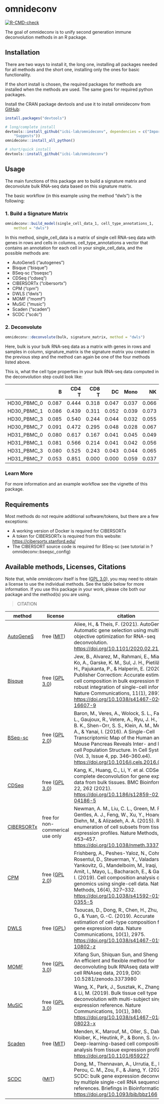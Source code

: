 
<!-- README.md is generated from README.Rmd. Please edit that file -->

# omnideconv

<!-- badges: start -->

[![R-CMD-check](https://github.com/icbi-lab/omnideconv/workflows/R-CMD-check/badge.svg)](https://github.com/icbi-lab/omnideconv/actions)
<!-- badges: end -->

The goal of omnideconv is to unify second generation immune
deconvolution methods in an R package.

## Installation

There are two ways to install it, the long one, installing all packages
needed for all methods and the short one, installing only the ones for
basic functionality.

If the short install is chosen, the required packages for methods are
installed when the methods are used. The same goes for required python
packages.

Install the CRAN package devtools and use it to install omnideconv from
[GitHub](https://github.com/):

``` r
install.packages("devtools")

# long/complete install
devtools::install_github("icbi-lab/omnideconv", dependencies = c("Imports",
    "Suggests"))
omnideconv::install_all_python()

# short/quick install
devtools::install_github("icbi-lab/omnideconv")
```

## Usage

The main functions of this package are to build a signature matrix and
deconvolute bulk RNA-seq data based on this signature matrix.

The basic workflow (in this example using the method “dwls”) is the
following:

### 1. Build a Signature Matrix

``` r
omnideconv::build_model(single_cell_data_1, cell_type_annotations_1,
    method = "dwls")
```

In this method, single\_cell\_data is a matrix of single cell RNA-seq
data with genes in rows and cells in columns, cell\_type\_annotations a
vector that contains an annotation for each cell in your
single\_cell\_data, and the possible methods are:

-   AutoGeneS (“autogenes”)
-   Bisque (“bisque”)
-   BSeq-sc (“bseqsc”)
-   CDSeq (“cdseq”)
-   CIBERSORTx (“cibersortx”)
-   CPM (“cpm”)
-   DWLS (“dwls”)
-   MOMF (“momf”)
-   MuSiC (“music”)
-   Scaden (“scaden”)
-   SCDC (“scdc”)

### 2. Deconvolute

``` r
omnideconv::deconvolute(bulk, signature_matrix, method = "dwls")
```

Here, bulk is your bulk RNA-seq data as a matrix with genes in rows and
samples in column, signature\_matrix is the signature matrix you created
in the previous step and the method can again be one of the four methods
listed above.

This is, what the cell type properties in your bulk RNA-seq data
computed in the deconvolution step could look like:

|               |     B | CD4 T | CD8 T |    DC |  Mono |    NK |
|:--------------|------:|------:|------:|------:|------:|------:|
| HD30\_PBMC\_0 | 0.087 | 0.444 | 0.318 | 0.047 | 0.037 | 0.066 |
| HD30\_PBMC\_1 | 0.086 | 0.439 | 0.311 | 0.052 | 0.039 | 0.073 |
| HD30\_PBMC\_3 | 0.085 | 0.540 | 0.244 | 0.044 | 0.032 | 0.055 |
| HD30\_PBMC\_7 | 0.091 | 0.472 | 0.295 | 0.048 | 0.028 | 0.067 |
| HD31\_PBMC\_0 | 0.080 | 0.617 | 0.167 | 0.041 | 0.045 | 0.049 |
| HD31\_PBMC\_1 | 0.081 | 0.566 | 0.214 | 0.041 | 0.042 | 0.056 |
| HD31\_PBMC\_3 | 0.080 | 0.525 | 0.243 | 0.043 | 0.044 | 0.065 |
| HD31\_PBMC\_7 | 0.053 | 0.851 | 0.000 | 0.000 | 0.059 | 0.037 |

### Learn More

For more information and an example workflow see the vignette of this
package.

## Requirements

Most methods do not require additional software/tokens, but there are a
few exceptions:

-   A working version of Docker is required for CIBERSORTx
-   A token for CIBERSORTx is required from this website:
    <https://cibersortx.stanford.edu/>
-   The CIBERSORT source code is required for BSeq-sc (see tutorial in
    ?omnideconv::bseqsc\_config)

## Available methods, Licenses, Citations

Note that, while *omnideconv* itself is free ([GPL
3.0](https://github.com/icbi-lab/omnideconv/blob/main/LICENSE)), you may
need to obtain a license to use the individual methods. See the table
below for more information. If you use this package in your work, please
cite both our package and the method(s) you are using.

> CITATION

| method                                                 | license                                                                             | citation                                                                                                                                                                                                                                                                                                                                                                                      |
|--------------------------------------------------------|-------------------------------------------------------------------------------------|-----------------------------------------------------------------------------------------------------------------------------------------------------------------------------------------------------------------------------------------------------------------------------------------------------------------------------------------------------------------------------------------------|
| [AutoGeneS](https://github.com/theislab/AutoGeneS/)    | free ([MIT](https://github.com/theislab/AutoGeneS/blob/master/LICENSE))             | Aliee, H., & Theis, F. (2021). AutoGeneS: Automatic gene selection using multi-objective optimization for RNA-seq deconvolution. <https://doi.org/10.1101/2020.02.21.940650>                                                                                                                                                                                                                  |
| [Bisque](https://github.com/cozygene/bisque)           | free ([GPL 3.0](https://github.com/cozygene/bisque/blob/master/DESCRIPTION))        | Jew, B., Alvarez, M., Rahmani, E., Miao, Z., Ko, A., Garske, K. M., Sul, J. H., Pietiläinen, K. H., Pajukanta, P., & Halperin, E. (2020). Publisher Correction: Accurate estimation of cell composition in bulk expression through robust integration of single-cell information. Nature Communications, 11(1), 2891. <https://doi.org/10.1038/s41467-020-16607-9>                            |
| [BSeq-sc](https://github.com/shenorrLab/bseqsc)        | free ([GPL 2.0](https://github.com/shenorrLab/bseqsc/blob/master/DESCRIPTION))      | Baron, M., Veres, A., Wolock, S. L., Faust, A. L., Gaujoux, R., Vetere, A., Ryu, J. H., Wagner, B. K., Shen-Orr, S. S., Klein, A. M., Melton, D. A., & Yanai, I. (2016). A Single-Cell Transcriptomic Map of the Human and Mouse Pancreas Reveals Inter- and Intra-cell Population Structure. In Cell Systems (Vol. 3, Issue 4, pp. 346–360.e4). <https://doi.org/10.1016/j.cels.2016.08.011> |
| [CDSeq](https://github.com/kkang7/CDSeq_R_Package)     | free ([GPL 3.0](https://github.com/kkang7/CDSeq_R_Package/blob/master/DESCRIPTION)) | Kang, K., Huang, C., Li, Y. et al. CDSeqR: fast complete deconvolution for gene expression data from bulk tissues. BMC Bioinformatics 22, 262 (2021). <https://doi.org/10.1186/s12859-021-04186-5>                                                                                                                                                                                            |
| [CIBERSORTx](https://cibersortx.stanford.edu/)         | free for non-commerical use only                                                    | Newman, A. M., Liu, C. L., Green, M. R., Gentles, A. J., Feng, W., Xu, Y., Hoang, C. D., Diehn, M., & Alizadeh, A. A. (2015). Robust enumeration of cell subsets from tissue expression profiles. Nature Methods, 12(5), 453–457. <https://doi.org/10.1038/nmeth.3337>                                                                                                                        |
| [CPM](https://github.com/amitfrish/scBio)              | free ([GPL 2.0](https://github.com/amitfrish/scBio/blob/master/DESCRIPTION))        | Frishberg, A., Peshes-Yaloz, N., Cohn, O., Rosentul, D., Steuerman, Y., Valadarsky, L., Yankovitz, G., Mandelboim, M., Iraqi, F. A., Amit, I., Mayo, L., Bacharach, E., & Gat-Viks, I. (2019). Cell composition analysis of bulk genomics using single-cell data. Nature Methods, 16(4), 327–332. <https://doi.org/10.1038/s41592-019-0355-5>                                                 |
| [DWLS](https://bitbucket.org/yuanlab/dwls/src/master/) | free ([GPL](https://bitbucket.org/yuanlab/dwls/src/master/DESCRIPTION))             | Tsoucas, D., Dong, R., Chen, H., Zhu, Q., Guo, G., & Yuan, G.-C. (2019). Accurate estimation of cell-type composition from gene expression data. Nature Communications, 10(1), 2975. <https://doi.org/10.1038/s41467-019-10802-z>                                                                                                                                                             |
| [MOMF](https://github.com/sqsun/MOMF)                  | free ([GPL 3.0](https://github.com/sqsun/MOMF/blob/master/LICENSE.md))              | Xifang Sun, Shiquan Sun, and Sheng Yang. An efficient and flexible method for deconvoluting bulk RNAseq data with single-cell RNAseq data, 2019, DIO: 10.5281/zenodo.3373980                                                                                                                                                                                                                  |
| [MuSiC](https://github.com/xuranw/MuSiC/)              | free ([GPL 3.0](https://github.com/xuranw/MuSiC/blob/master/LICENSE))               | Wang, X., Park, J., Susztak, K., Zhang, N. R., & Li, M. (2019). Bulk tissue cell type deconvolution with multi-subject single-cell expression reference. Nature Communications, 10(1), 380. <https://doi.org/10.1038/s41467-018-08023-x>                                                                                                                                                      |
| [Scaden](https://github.com/KevinMenden/scaden)        | free ([MIT](https://github.com/KevinMenden/scaden/blob/master/LICENSE))             | Menden, K., Marouf, M., Oller, S., Dalmia, A., Kloiber, K., Heutink, P., & Bonn, S. (n.d.). Deep-learning-based cell composition analysis from tissue expression profiles. <https://doi.org/10.1101/659227>                                                                                                                                                                                   |
| [SCDC](https://github.com/meichendong/SCDC)            | ([MIT](https://github.com/meichendong/SCDC/blob/master/README.md))                  | Dong, M., Thennavan, A., Urrutia, E., Li, Y., Perou, C. M., Zou, F., & Jiang, Y. (2020). SCDC: bulk gene expression deconvolution by multiple single-cell RNA sequencing references. Briefings in Bioinformatics. <https://doi.org/10.1093/bib/bbz166>                                                                                                                                        |
